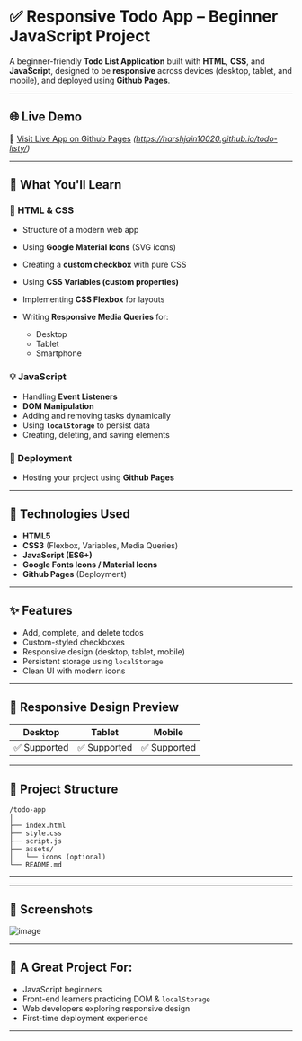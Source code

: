 
# ✅ Responsive Todo App – Beginner JavaScript Project

A beginner-friendly **Todo List Application** built with **HTML**, **CSS**, and **JavaScript**, designed to be **responsive** across devices (desktop, tablet, and mobile), and deployed using **Github Pages**.

---

## 🌐 Live Demo

🚀 [Visit Live App on Github Pages](#) *(https://harshjain10020.github.io/todo-listy/)*

---

## 📌 What You'll Learn

### 🧠 HTML & CSS

* Structure of a modern web app
* Using **Google Material Icons** (SVG icons)
* Creating a **custom checkbox** with pure CSS
* Using **CSS Variables (custom properties)**
* Implementing **CSS Flexbox** for layouts
* Writing **Responsive Media Queries** for:

  * Desktop
  * Tablet
  * Smartphone

### 💡 JavaScript

* Handling **Event Listeners**
* **DOM Manipulation**
* Adding and removing tasks dynamically
* Using **`localStorage`** to persist data
* Creating, deleting, and saving elements

### 🧰 Deployment

* Hosting your project using **Github Pages**

---

## 🧱 Technologies Used

* **HTML5**
* **CSS3** (Flexbox, Variables, Media Queries)
* **JavaScript (ES6+)**
* **Google Fonts Icons / Material Icons**
* **Github Pages** (Deployment)

---

## ✨ Features

* Add, complete, and delete todos
* Custom-styled checkboxes
* Responsive design (desktop, tablet, mobile)
* Persistent storage using `localStorage`
* Clean UI with modern icons

---

## 📲 Responsive Design Preview

| Desktop     | Tablet      | Mobile      |
| ----------- | ----------- | ----------- |
| ✅ Supported | ✅ Supported | ✅ Supported |

---

## 📁 Project Structure

```
/todo-app
│
├── index.html
├── style.css
├── script.js
├── assets/
│   └── icons (optional)
└── README.md
```

---


---

## 📸 Screenshots
![image](https://github.com/user-attachments/assets/49559d90-88dd-49e2-af7b-6eb9c1d1b70b)


---

## 📌 A Great Project For:

* JavaScript beginners
* Front-end learners practicing DOM & `localStorage`
* Web developers exploring responsive design
* First-time deployment experience

---
